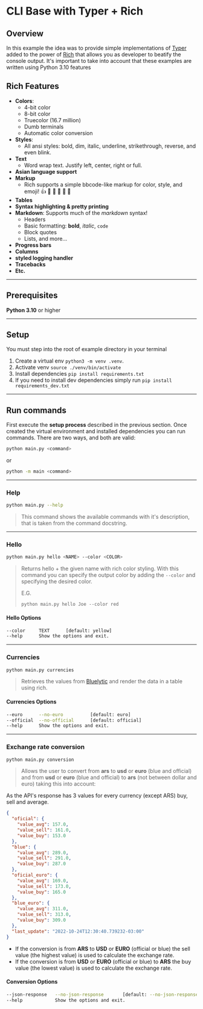 # CLI Base with Typer + Rich

## Overview

In this example the idea was to provide simple implementations of [Typer](https://typer.tiangolo.com/) added to the power of [Rich](https://rich.readthedocs.io/en/stable/introduction.html) that allows you as developer to beatify the console output. It's important to take into account that these examples are written using Python 3.10 features

## Rich Features

- **Colors**:
  - 4-bit color
  - 8-bit color
  - Truecolor (16.7 million)
  - Dumb terminals
  - Automatic color conversion
- **Styles**:
  - All ansi styles: bold, dim, italic, underline, strikethrough, reverse, and even blink.
- **Text**
  - Word wrap text. Justify left, center, right or full.
- **Asian language support**
- **Markup**
  - Rich supports a simple bbcode-like markup for color, style, and emoji! 👍 🍎 🐜 🐻 🥖 🚌
- **Tables**
- **Syntax highlighting & pretty printing**
- **Markdown**: Supports much of the *markdown* syntax!
  - Headers
  - Basic formatting: **bold**, *italic*, `code`
  - Block quotes
  - Lists, and more...
- **Progress bars**
- **Columns**
- **styled logging handler**
- **Tracebacks**
- **Etc.**

---

## Prerequisites

**Python 3.10** or higher

---

## Setup

You must step into the root of example directory in your terminal

1. Create a virtual env `python3 -m venv .venv`.
2. Activate venv `source ./venv/bin/activate`
3. Install dependencies `pip install requirements.txt`
4. If you need to install dev dependencies simply run `pip install requirements_dev.txt`

---

## Run commands

First execute the **setup process** described in the previous section.
Once created the virtual environment and installed dependencies you can run commands. There are two ways, and both are valid:

```bash
python main.py <command>
```

or

```bash
python -m main <command>
```

---

### Help

```bash
python main.py --help
```

> This command shows the available commands with it's description, that is taken from the command docstring.

---

### Hello

```bash
python main.py hello <NAME> --color <COLOR>
```

> Returns hello + the given name with rich color styling. With this command you can specify the output color by adding the `--color` and specifying the desired color.
>
> E.G.
>
> `python main.py hello Joe --color red`

#### Hello Options

```bash
--color     TEXT      [default: yellow]
--help      Show the options and exit.
```

---

### Currencies

```bash
python main.py currencies
```

> Retrieves the values from [Bluelytic](https://bluelytics.com.ar/#!/api) and render the data in a table using rich.

#### Currencies Options

```bash
--euro      --no-euro          [default: euro]
--official  --no-official      [default: official]
--help      Show the options and exit.
```

---

### Exchange rate conversion

```bash
python main.py conversion
```

> Allows the user to convert from **ars** to **usd** or **euro** (blue and official) and from **usd** or **euro** (blue and official) to **ars** (not between dollar and euro) taking this into account:

As the API's response has 3 values for every currency (except ARS) buy, sell and average.

``` json
{
  "oficial": {
    "value_avg": 157.0,
    "value_sell": 161.0,
    "value_buy": 153.0
  },
  "blue": {
    "value_avg": 289.0,
    "value_sell": 291.0,
    "value_buy": 287.0
  },
  "oficial_euro": {
    "value_avg": 169.0,
    "value_sell": 173.0,
    "value_buy": 165.0
  },
  "blue_euro": {
    "value_avg": 311.0,
    "value_sell": 313.0,
    "value_buy": 309.0
  },
  "last_update": "2022-10-24T12:30:40.739232-03:00"
}
```

- If the conversion is from **ARS** to **USD** or **EURO** (official or blue) the sell value (the highest value) is used to calculate the exchange rate.
- If the conversion is from **USD** or **EURO** (official or blue) to **ARS** the buy value (the lowest value) is used to calculate the exchange rate.

#### Conversion Options

```bash
--json-response   --no-json-response       [default: --no-json-response]
--help            Show the options and exit.
```
